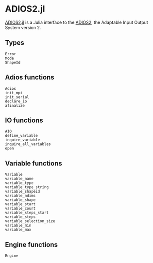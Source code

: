 # ADIOS2.jl

[ADIOS2.jl](https://github.com/eschnett/ADIOS2.jl) is a Julia
interface to the [ADIOS2](https://github.com/ornladios/ADIOS2), the
Adaptable Input Output System version 2.

## Types

```@docs
Error
Mode
ShapeId
```

## Adios functions

```@docs
Adios
init_mpi
init_serial
declare_io
afinalize
```

## IO functions

```@docs
AIO
define_variable
inquire_variable
inquire_all_variables
open
```

## Variable functions

```@docs
Variable
variable_name
variable_type
variable_type_string
variable_shapeid
variable_ndims
variable_shape
variable_start
variable_count
variable_steps_start
variable_steps
variable_selection_size
variable_min
variable_max
```

## Engine functions

```@docs
Engine
```
